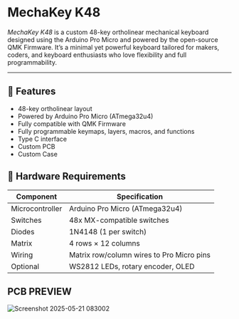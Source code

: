 # MechaKey K48

*MechaKey K48* is a custom 48-key ortholinear mechanical keyboard designed using the Arduino Pro Micro and powered by the open-source QMK Firmware. It’s a minimal yet powerful keyboard tailored for makers, coders, and keyboard enthusiasts who love flexibility and full programmability.

---

## 🔧 Features

- 48-key ortholinear layout
- Powered by Arduino Pro Micro (ATmega32u4)
- Fully compatible with QMK Firmware
- Fully programmable keymaps, layers, macros, and functions
- Type C interface
- Custom PCB
- Custom Case



## 🧰 Hardware Requirements

| Component             | Specification                     |
|----------------------|-----------------------------------|
| Microcontroller      | Arduino Pro Micro (ATmega32u4)    |
| Switches             | 48x MX-compatible switches         |
| Diodes               | 1N4148 (1 per switch)              |
| Matrix               | 4 rows × 12 columns                |
| Wiring               | Matrix row/column wires to Pro Micro pins |
| Optional             | WS2812 LEDs, rotary encoder, OLED |


## PCB PREVIEW
![Screenshot 2025-05-21 083002](https://github.com/user-attachments/assets/a7a170d3-847d-4b31-9cec-490473cdd7a8)


